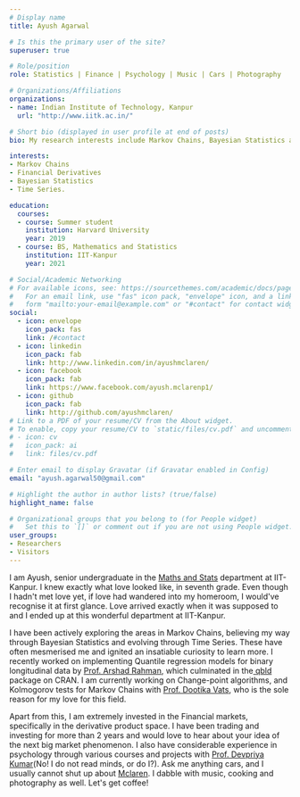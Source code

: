 ```yaml
---
# Display name
title: Ayush Agarwal

# Is this the primary user of the site?
superuser: true

# Role/position
role: Statistics | Finance | Psychology | Music | Cars | Photography

# Organizations/Affiliations
organizations:
- name: Indian Institute of Technology, Kanpur
  url: "http://www.iitk.ac.in/"

# Short bio (displayed in user profile at end of posts)
bio: My research interests include Markov Chains, Bayesian Statistics and Time series.

interests:
- Markov Chains
- Financial Derivatives  
- Bayesian Statistics  
- Time Series.

education:
  courses:
  - course: Summer student
    institution: Harvard University
    year: 2019
  - course: BS, Mathematics and Statistics
    institution: IIT-Kanpur
    year: 2021

# Social/Academic Networking
# For available icons, see: https://sourcethemes.com/academic/docs/page-builder/#icons
#   For an email link, use "fas" icon pack, "envelope" icon, and a link in the
#   form "mailto:your-email@example.com" or "#contact" for contact widget.
social:
  - icon: envelope
    icon_pack: fas
    link: /#contact
  - icon: linkedin
    icon_pack: fab
    link: http://www.linkedin.com/in/ayushmclaren/
  - icon: facebook
    icon_pack: fab
    link: https://www.facebook.com/ayush.mclarenp1/
  - icon: github
    icon_pack: fab
    link: http://github.com/ayushmclaren/
# Link to a PDF of your resume/CV from the About widget.
# To enable, copy your resume/CV to `static/files/cv.pdf` and uncomment the lines below.
# - icon: cv
#   icon_pack: ai
#   link: files/cv.pdf

# Enter email to display Gravatar (if Gravatar enabled in Config)
email: "ayush.agarwal50@gmail.com"

# Highlight the author in author lists? (true/false)
highlight_name: false

# Organizational groups that you belong to (for People widget)
#   Set this to `[]` or comment out if you are not using People widget.
user_groups:
- Researchers
- Visitors
---
```

I am Ayush, senior undergraduate in the [Maths and Stats](http://www.iitk.ac.in/math/) department at IIT-Kanpur. I knew exactly what love looked like, in seventh grade. Even though I hadn't met love yet, if love had wandered into my homeroom, I would've recognise it at first glance. Love arrived exactly when it was supposed to and I ended up at this wonderful department at IIT-Kanpur. 

I have been actively exploring the areas in Markov Chains, believing my way through Bayesian Statistics and evolving through Time Series. These have often mesmerised me and ignited an insatiable curiosity to learn more. I recently worked on implementing Quantile regression models for binary longitudinal data by [Prof. Arshad Rahman](https://home.iitk.ac.in/~marshad/), which culminated in the[ qbld](http://cran.r-project.org/web/packages/qbld/index.html) package on CRAN. I am currently working on Change-point algorithms, and Kolmogorov tests for Markov Chains with [Prof. Dootika Vats](http://dvats.github.io/), who is the sole reason for my love for this field. 

Apart from this, I am extremely invested in the Financial markets, specifically in the derivative product space. I have been trading and investing for more than 2 years and would love to hear about your idea of the next big market phenomenon. I also have considerable experience in psychology through various courses and projects with [Prof. Devpriya Kumar](https://home.iitk.ac.in/~devpriya/index.htm)(No! I do not read minds, or do I?). Ask me anything cars, and I usually cannot shut up about [Mclaren](http://cars.mclaren.com/). I dabble with music, cooking and photography as well. Let's get coffee!
